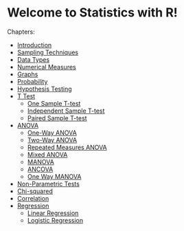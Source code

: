 # Welcome to Statistics with R!

Chapters:

-   [Introduction](chapters/Introduction)
-   [Sampling Techniques](chapters/Sampling-Techniques)
-   [Data Types](chapters/Data-Types)
-   [Numerical Measures](chapters/Numerical-Measures)
-   [Graphs](chapters/Plots-and-Charts)
-   [Probability](chapters/Probability)
-   [Hypothesis Testing](chapters/Hypothesis-testing)
-   [T Test](chapters/T-test)
    -   [One Sample T-test](chapters/T-test/One-Sample-Ttest)
    -   [Independent Sample
        T-test](chapters/T-test/Independent-Sample-Ttest)
    -   [Paired Sample T-test](chapters/T-test/Paired-Sample-Ttest)
-   [ANOVA](chapters/ANOVA)
    -   [One-Way ANOVA](chapters/ANOVA/One-Way-ANOVA)
    -   [Two-Way ANOVA](chapters/ANOVA/Two-Way-ANOVA)
    -   [Repeated Measures
        ANOVA](chapters/ANOVA/Repeated-Measures-ANOVA)
    -   [Mixed ANOVA](chapters/ANOVA/Mixed-ANOVA)
    -   [MANOVA](chapters/ANOVA/MANOVA)
    -   [ANCOVA](chapters/ANOVA/ANCOVA)
    -   [One Way MANOVA](chapters/ANOVA/One-Way-MANOVA)
-   [Non-Parametric Tests](chapters/Non-Parametric-Test)
-   [Chi-squared](chapters/Chi-squared)
-   [Correlation](chapters/Correlation)
-   [Regression](chapters/Regression)
    -   [Linear Regression](chapters/Regression/Linear-regression)
    -   [Logistic Regression](chapters/Regression/Logistic-regression)
